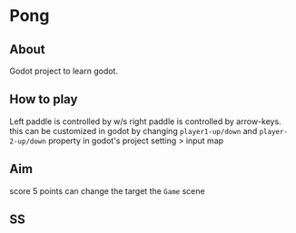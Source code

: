 # Pong 
## About 
Godot project to learn godot.
## How to play
Left paddle is controlled by w/s right paddle is controlled by arrow-keys.
this can be customized in godot by changing `player1-up/down` and `player-2-up/down` property in godot's project setting > input map
## Aim 
score 5 points can change the target the `Game` scene
## SS
